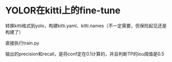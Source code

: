 # YOLOR在kitti上的fine-tune

转换kitti格式到yolo，构建kitti.yaml、kitti.names（不一定需要，但保险起见还是构建了）

直接执行train.py

输出的precision和recall，是将conf定在0.1计算的，并且判断TP的iou阈值是0.5